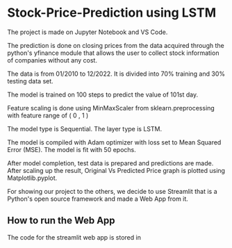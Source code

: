 # Stock-Price-Prediction using LSTM

The project is made on Jupyter Notebook and VS Code. 

The prediction is done on closing prices from the data acquired through the python's yfinance module that allows the user to collect stock information of companies without any cost. 

The data is from 01/2010 to 12/2022. It is divided into 70% training and 30% testing data set. 

The model is trained on 100 steps to predict the value of 101st day. 

Feature scaling is done using MinMaxScaler from sklearn.preprocessing with feature range of ( 0 , 1 )

The model type is Sequential. The layer type is LSTM.

The model is compiled with Adam optimizer with loss set to Mean Squared Error (MSE). 
The model is fit with 50 epochs.

After model completion, test data is prepared and predictions are made. After scaling up the result, Original Vs Predicted Price graph is plotted using Matplotlib.pyplot. 

For showing our project to the others, we decide to use Streamlit that is a Python's open source framework and made a Web App from it. 

<h2> How to run the Web App </h2>

The code for the streamlit web app is stored in 
